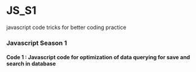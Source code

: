 # JS_S1
javascript code tricks for better coding practice

<h3>Javascript Season 1</h3>
<h4>Code 1 : Javascript code for optimization of data querying for save and search in database </h4>
